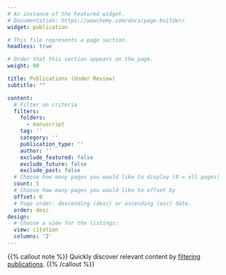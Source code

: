 ```yaml
---
# An instance of the Featured widget.
# Documentation: https://wowchemy.com/docs/page-builder/
widget: publication

# This file represents a page section.
headless: true

# Order that this section appears on the page.
weight: 90

title: Publications (Under Review)
subtitle: ""

content:
  # Filter on criteria
  filters:
    folders:
      - manuscript
    tag: ''
    category: ''
    publication_type: ''
    author: ''
    exclude_featured: false
    exclude_future: false
    exclude_past: false
  # Choose how many pages you would like to display (0 = all pages)
  count: 5
  # Choose how many pages you would like to offset by
  offset: 0
  # Page order: descending (desc) or ascending (asc) date.
  order: desc
design:
  # Choose a view for the listings:
  view: citation
  columns: '2'
---
```


{{% callout note %}}
Quickly discover relevant content by [filtering publications](./manuscript/).
{{% /callout %}}
